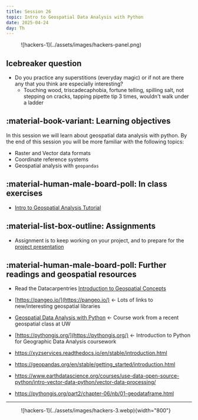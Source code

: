 ```yaml
---
title: Session 26
topic: Intro to Geospatial Data Analysis with Python
date: 2025-04-24
day: Th
---
```


<figure markdown="span">
  ![hackers-1](../assets/images/hackers-panel.png)
</figure>

## Icebreaker question

- Do you practice any superstitions (everyday magic) or if not are there any that you think are especially interesting?
    - Touching wood, triscadecaphobia, fortune telling, spilling salt, not stepping on cracks, tapping pipette tip 3 times, wouldn't walk under a ladder

## :material-book-variant: Learning objectives
In this session we will learn about geospatial data analysis with python. By 
the end of this session you will be more familiar with the following topics:

- Raster and Vector data formats
- Coordinate reference systems
- Geospatial analysis with `geopandas`

## :material-human-male-board-poll: In class exercises
- [Intro to Geospatial Analysis Tutorial](../../tutorials/26.0-intro-gis) 

## :material-list-box-outline: Assignments
- Assignment is to keep working on your project, and to prepare for the 
[project presentation](../../pages/presentations)

## :material-human-male-board-poll: Further readings and geospatial resources
- Read the Datacarpentries [Introduction to Geospatial Concepts](https://datacarpentry.github.io/organization-geospatial/)
- [https://pangeo.io/](https://pangeo.io/) <- Lots of links to new/interesting geospatial libraries
- [Geospatial Data Analysis with Python](https://uwgda-jupyterbook.readthedocs.io/en/latest/intro.html) <- Course work from a recent geospatial class at UW
- [https://pythongis.org/](https://pythongis.org/) <- Introduction to Python for Geographic Data Analysis coursework

- https://xyzservices.readthedocs.io/en/stable/introduction.html
- https://geopandas.org/en/stable/getting_started/introduction.html
- https://www.earthdatascience.org/courses/use-data-open-source-python/intro-vector-data-python/vector-data-processing/
- https://pythongis.org/part2/chapter-06/nb/01-geodataframe.html
---------------------


<figure markdown="span">
  ![hackers-1](../assets/images/hackers-3.webp){width="800"}
</figure>

<!-- Notes
-->

